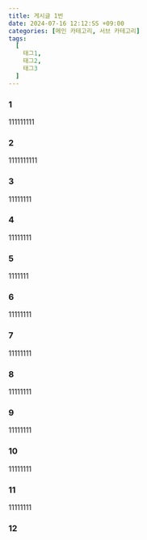 ```yaml
---
title: 게시글 1번
date: 2024-07-16 12:12:SS +09:00
categories: [메인 카테고리, 서브 카테고리]
tags:
  [
    태그1,
    태그2,
    태그3
  ]
---
```





### 1
111111111
### 2
1111111111
### 3
11111111
### 4
11111111
### 5
1111111
### 6
11111111
### 7
11111111
### 8
11111111
### 9
11111111
### 10
11111111
### 11
11111111
### 12
